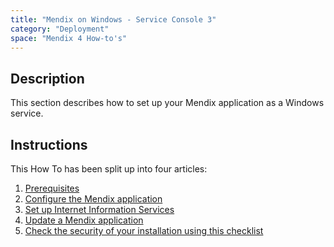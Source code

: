 ```yaml
---
title: "Mendix on Windows - Service Console 3"
category: "Deployment"
space: "Mendix 4 How-to's"
---
```

## Description

This section describes how to set up your Mendix application as a Windows service.

## Instructions

This How To has been split up into four articles:

1.  [Prerequisites](prerequisites)
2.  [Configure the Mendix application](configure-the-mendix-application)
3.  [Set up Internet Information Services](set-up-internet-information-services)
4.  [Update a Mendix application](update-a-mendix-application)
5.  [Check the security of your installation using this checklist](security-checklist-for-your-on-premise-installation)
